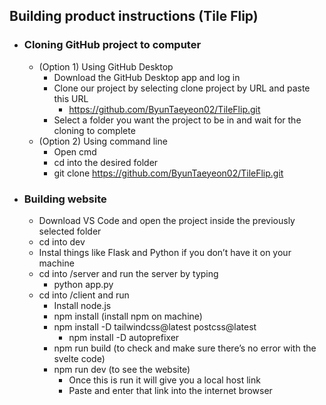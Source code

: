## __Building product instructions (Tile Flip)__ ##

- ### __Cloning GitHub project to computer__ ###
	- (Option 1) Using GitHub Desktop
		- Download the GitHub Desktop app and log in
		- Clone our project by selecting clone project by URL and paste this URL
			- https://github.com/ByunTaeyeon02/TileFlip.git
		- Select a folder you want the project to be in and wait for the cloning to complete
	- (Option 2) Using command line
		- Open cmd
		- cd into the desired folder
		- git clone https://github.com/ByunTaeyeon02/TileFlip.git
- ### __Building website__ ###
	- Download VS Code and open the project inside the previously selected folder
	- cd into dev
	- Instal things like Flask and Python if you don’t have it on your machine
	- cd into /server and run the server by typing 
		- python app.py
	- cd into /client and run
		- Install node.js
		- npm install (install npm on machine)
  		- npm install -D tailwindcss@latest postcss@latest
    		- npm install -D autoprefixer
		- npm run build (to check and make sure there’s no error with the svelte code)
		- npm run dev (to see the website)
			- Once this is run it will give you a local host link
			- Paste and enter that link into the internet browser
